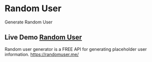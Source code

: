# Random User

Generate Random User

## Live Demo [Random User](https://random-user-60ca3c.netlify.app/)

Random user generator is a FREE API for generating placeholder user information. https://randomuser.me/
